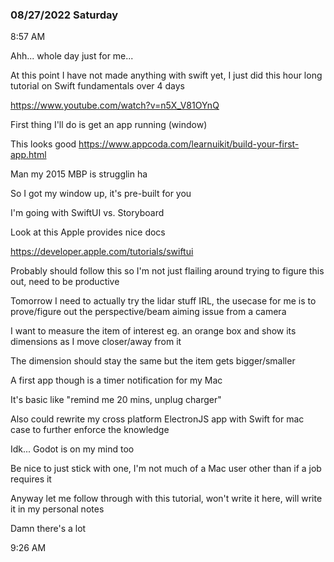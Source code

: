 ### 08/27/2022 Saturday

8:57 AM

Ahh... whole day just for me...

At this point I have not made anything with swift yet, I just did this hour long tutorial on Swift fundamentals over 4 days

https://www.youtube.com/watch?v=n5X_V81OYnQ

First thing I'll do is get an app running (window)

This looks good
https://www.appcoda.com/learnuikit/build-your-first-app.html

Man my 2015 MBP is strugglin ha

So I got my window up, it's pre-built for you

I'm going with SwiftUI vs. Storyboard

Look at this Apple provides nice docs

https://developer.apple.com/tutorials/swiftui

Probably should follow this so I'm not just flailing around trying to figure this out, need to be productive

Tomorrow I need to actually try the lidar stuff IRL, the usecase for me is to prove/figure out the perspective/beam aiming issue from a camera

I want to measure the item of interest eg. an orange box and show its dimensions as I move closer/away from it

The dimension should stay the same but the item gets bigger/smaller

A first app though is a timer notification for my Mac

It's basic like "remind me 20 mins, unplug charger"

Also could rewrite my cross platform ElectronJS app with Swift for mac case to further enforce the knowledge

Idk... Godot is on my mind too

Be nice to just stick with one, I'm not much of a Mac user other than if a job requires it

Anyway let me follow through with this tutorial, won't write it here, will write it in my personal notes

Damn there's a lot

9:26 AM



